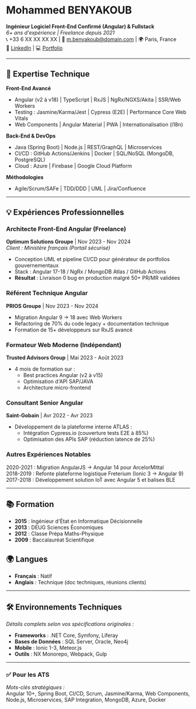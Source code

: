 # Mohammed BENYAKOUB  
**Ingénieur Logiciel Front-End Confirmé (Angular) & Fullstack**  
*6+ ans d'expérience | Freelance depuis 2021*  
📞 +33 6 XX XX XX XX | 📧 m.benyakoub@domain.com | 🌍 Paris, France  
🔗 [LinkedIn](https://linkedin.com/in/mohammed-benyakoub) | 💻 [Portfolio](https://mbenyakoub.dev)

---

## 🚀 **Expertise Technique**  
**Front-End Avancé**  
- Angular (v2 à v18) | TypeScript | RxJS | NgRx/NGXS/Akita | SSR/Web Workers  
- Testing : Jasmine/Karma/Jest | Cypress (E2E) | Performance Core Web Vitals  
- Web Components | Angular Material | PWA | Internationalisation (i18n)

**Back-End & DevOps**  
- Java (Spring Boot) | Node.js | REST/GraphQL | Microservices  
- CI/CD : GitHub Actions/Jenkins | Docker | SQL/NoSQL (MongoDB, PostgreSQL)  
- Cloud : Azure | Firebase | Google Cloud Platform  

**Méthodologies**  
- Agile/Scrum/SAFe | TDD/DDD | UML | Jira/Confluence  

---

## 💡 **Expériences Professionnelles**  

### **Architecte Front-End Angular** (Freelance)  
**Optimum Solutions Groupe** | Nov 2023 - Nov 2024  
*Client : Ministère français (Portail sécurisé)*  
- Conception UML et pipeline CI/CD pour générateur de portfolios gouvernementaux  
- Stack : Angular 17-18 / NgRx / MongoDB Atlas / GitHub Actions  
- **Résultat** : Livraison 0 bug en production malgré 50+ PR/MR validées  

### **Référent Technique Angular**  
**PRIOS Groupe** | Nov 2023 - Nov 2024  
- Migration Angular 9 → 18 avec Web Workers  
- Refactoring de 70% du code legacy + documentation technique  
- Formation de 15+ développeurs sur RxJS avancé  

### **Formateur Web Moderne** (Indépendant)  
**Trusted Advisors Group** | Mai 2023 - Août 2023  
- 4 mois de formation sur :  
  - Best practices Angular (v2 à v15)  
  - Optimisation d'API SAP/JAVA  
  - Architecture micro-frontend  

### **Consultant Senior Angular**  
**Saint-Gobain** | Avr 2022 - Avr 2023  
- Développement de la plateforme interne ATLAS :  
  - Intégration Cypress.io (couverture tests E2E à 85%)  
  - Optimisation des APIs SAP (réduction latence de 25%)  

### **Autres Expériences Notables**  
2020-2021 : Migration AngularJS → Angular 14 pour ArcelorMittal  
2018-2019 : Refonte plateforme logistique Freterium (Ionic 3 → Angular 9)  
2017-2018 : Développement solution IoT avec Angular 5 et balises BLE  

---

## 📚 **Formation**  
- **2015** : Ingénieur d'État en Informatique Décisionnelle  
- **2013** : DEUG Sciences Économiques  
- **2012** : Classe Prépa Maths-Physique  
- **2009** : Baccalauréat Scientifique  

## 🌍 **Langues**  
- **Français** : Natif  
- **Anglais** : Technique (doc techniques, réunions clients)  

---

## 🛠️ **Environnements Techniques**  
*Détails complets selon vos spécifications originales :*  
- **Frameworks** : .NET Core, Symfony, Liferay  
- **Bases de Données** : SQL Server, Oracle, Neo4j  
- **Mobile** : Ionic 1-3, Meteor.js  
- **Outils** : NX Monorepo, Webpack, Gulp  

---

### ✅ **Pour les ATS**  
*Mots-clés stratégiques :*  
Angular 10+, Spring Boot, CI/CD, Scrum, Jasmine/Karma, Web Components, Node.js, Microservices, SAP Integration, MongoDB, Azure, Docker